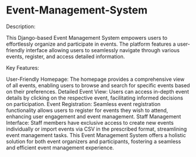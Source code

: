 # Event-Management-System

Description:

This Django-based Event Management System empowers users to effortlessly organize and participate in events. The platform features a user-friendly interface allowing users to seamlessly navigate through various events, register, and access detailed information.

Key Features:

User-Friendly Homepage: The homepage provides a comprehensive view of all events, enabling users to browse and search for specific events based on their preferences.
Detailed Event View: Users can access in-depth event details by clicking on the respective event, facilitating informed decisions on participation.
Event Registration: Seamless event registration functionality allows users to register for events they wish to attend, enhancing user engagement and event management.
Staff Management Interface: Staff members have exclusive access to create new events individually or import events via CSV in the prescribed format, streamlining event management tasks.
This Event Management System offers a holistic solution for both event organizers and participants, fostering a seamless and efficient event management experience.
